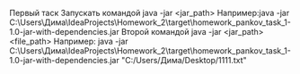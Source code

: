 Первый таск Запускать командой java -jar <jar_path> 
Например:java -jar C:\Users\Дима\IdeaProjects\Homework_2\target\homework_pankov_task_1-1.0-jar-with-dependencies.jar 
Второй командой java -jar <jar_path> <file_path>
Например: java -jar C:\Users\Дима\IdeaProjects\Homework_2\target\homework_pankov_task_1-1.0-jar-with-dependencies.jar "C:/Users/Дима/Desktop/1111.txt"
